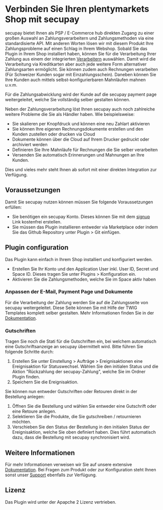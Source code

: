 # Verbinden Sie Ihren plentymarkets Shop mit secupay

secupay bietet Ihnen als PSP / E-Commerce hub direkten Zugang zu einer großen Auswahl an Zahlungsverarbeitern und
Zahlungsmethoden via eine standardisierte API. Mit anderen Worten lösen wir mit diesem Produkt
Ihre Zahlungsprobleme auf einen Schlag in Ihrem Webshop. Sobald Sie das Plugin in Ihrem Shop installiert haben, 
können Sie für die Verarbeitung Ihrer Zahlung aus einem der integrierten <a href="https://shopportal.secupay.com/en/processors" target="_blank">Verarbeitern</a> auswählen. Damit wird die Verarbeitung via Kreditkarten aber auch jede weitere Form alternativer Zahlungsarten ermöglicht.
Sie können zudem auch Rechnungen verarbeiten (Für Schweizer Kunden sogar mit Einzahlungsschein).
Daneben können Sie Ihre Kunden auch mittels selbst-konfigurierbaren Mahnläufen mahnen u.v.m.
 
Für die Zahlungsabwicklung wird der Kunde auf die secupay payment page weitergeleitet, welche Sie vollständig selber gestalten können. 
 
Neben der Zahlungsverarbeitung löst Ihnen secupay auch noch zahlreiche weitere Probleme die Sie als Händler haben. Wie beispielsweise:

* Sie skalieren per Knopfdruck und können eine neu Zahlart aktivieren
* Sie können Ihre eigenen Rechnungsdokumente erstellen und den Kunden zustellen oder drucken via Cloud
* Dokumente können über die Cloud auf Ihrem Drucker gedruckt oder archiviert werden
* Definieren Sie Ihre Mahnläufe für Rechnungen die Sie selber verarbeiten
* Versenden Sie automatisch Erinnerungen und Mahnungen an Ihre Kunden. 

Dies und vieles mehr steht Ihnen ab sofort mit einer direkten Integration zur Verfügung. 


## Voraussetzungen

Damit Sie secupay nutzen können müssen Sie folgende Voraussetzungen erfüllen:

* Sie benötigen ein secupay Konto. Dieses können Sie mit dem <a href="https://shopportal.secupay.com/user/signup" target="_blank">signup</a> Link kostenfrei erstellen.
* Sie müssen das Plugin installieren entweder via Marketplace oder indem Sie das Github Repository unter Plugin > Git einfügen.

 
## Plugin configuration
 
Das Plugin kann einfach in Ihrem Shop installiert und konfiguriert werden.

* Erstellen Sie Ihr Konto und den Application User inkl. User ID, Secret und Space ID. Dieses tragen Sie unter Plugins > Konfiguration ein.
* Aktivieren Sie die Zahlungsmethoden, welche Sie im Space aktiv haben

 
### Anpassen der E-Mail, Payment Page und Dokumente

Für die Verarbeitung der Zahlung werden Sie auf die Zahlungsseite von secupay weitergeleitet. Diese Seite können Sie mit Hilfe der TWIG Templates komplett selber gestalten. Mehr Informationen finden Sie in der <a href="https://shopportal.secupay.com/de-ch/doc/document-handling" target="_blank">Dokumentation</a>.
 
 
### Gutschriften
 
Tragen Sie noch die Stati für die Gutschriften ein, bei welchem automatisch eine Gutschriftsanzeige an secupay übermittelt wird. 
Bitte führen Sie folgende Schritte durch:

1. Erstellen Sie unter Einstellung > Aufträge > Ereignisaktionen eine Ereignisaktion für Statuswechsel. Wählen Sie den initialen
Status und die Aktion "Rückzahlung der secupay-Zahlung", welche Sie im Ordner Plugin finden. 
2. Speichern Sie die Ereignisaktion.

Sie können nun entweder Gutschriften oder Retouren direkt in der Bestellung anlegen:

1. Öffnen Sie die Bestellung und wählen Sie entweder eine Gutschrift oder eine Retoure anlegen. 
2. Selektieren Sie die Produkte, die Sie gutschreiben / retournieren möchten. 
3. Verschieben Sie den Status der Bestellung in den initialen Status der Ereignisaktion, welche Sie oben definiert haben. Dies führt automatisch dazu,
dass die Bestellung mit secupay synchronisiert wird. 

## Weitere Informationen

Für mehr Informationen verweisen wir Sie auf unsere extensive <a href="https://shopportal.secupay.com/de-ch/doc" target="_blank">Dokumentation</a>.
Bei Fragen zum Produkt oder zur Konfiguration steht Ihnen sonst unser <a href="https://secupay.com/ueber-secupay/support?_ga=2.171642464.1523640132.1674037856-1834608674.1611572458" target="_blank">Support</a> ebenfalls zur Verfügung. 
 
## Lizenz
 
Das Plugin wird unter der Apapche 2 Lizenz vertrieben. 
